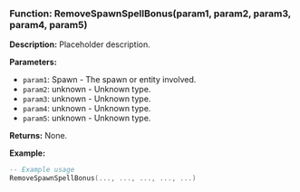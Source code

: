 ### Function: RemoveSpawnSpellBonus(param1, param2, param3, param4, param5)

**Description:**
Placeholder description.

**Parameters:**
- `param1`: Spawn - The spawn or entity involved.
- `param2`: unknown - Unknown type.
- `param3`: unknown - Unknown type.
- `param4`: unknown - Unknown type.
- `param5`: unknown - Unknown type.

**Returns:** None.

**Example:**

```lua
-- Example usage
RemoveSpawnSpellBonus(..., ..., ..., ..., ...)
```
